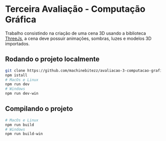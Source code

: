# Terceira Avaliação - Computação Gráfica
Trabalho consistindo na criação de uma cena 3D usando a biblioteca [ThreeJs](https://github.com/mrdoob/three.js/), a cena deve possuir animações, sombras, luzes e modelos 3D importados.

## Rodando o projeto localmente

```bash
git clone https://github.com/machinebitezz/avaliacao-3-computacao-grafica.git
npm istall
# MacOs e Linux
npm run dev
# Windows
npm run dev-win
```

## Compilando o projeto

```bash
# MacOs e Linux
npm run build
# Windows
npm run build-win
```
